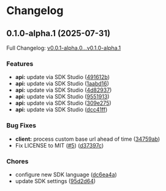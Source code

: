 # Changelog

## 0.1.0-alpha.1 (2025-07-31)

Full Changelog: [v0.0.1-alpha.0...v0.1.0-alpha.1](https://github.com/llamastack/llama-stack-client-go/compare/v0.0.1-alpha.0...v0.1.0-alpha.1)

### Features

* **api:** update via SDK Studio ([491612b](https://github.com/llamastack/llama-stack-client-go/commit/491612b3b9faac4bed7e0c8fc3704400a9bae72b))
* **api:** update via SDK Studio ([1aabd16](https://github.com/llamastack/llama-stack-client-go/commit/1aabd16a7a623b23c76bdd0e170c9cbe1bade3d1))
* **api:** update via SDK Studio ([4d82937](https://github.com/llamastack/llama-stack-client-go/commit/4d82937d18f2f2edc5712856c4392ac1f7577f64))
* **api:** update via SDK Studio ([9551913](https://github.com/llamastack/llama-stack-client-go/commit/9551913aeae9e18c28c39e30d4a258ee927550b3))
* **api:** update via SDK Studio ([309e275](https://github.com/llamastack/llama-stack-client-go/commit/309e2756b27dd666c6b46599340936fea8f8db09))
* **api:** update via SDK Studio ([dcc41ff](https://github.com/llamastack/llama-stack-client-go/commit/dcc41ffcbdec14a476985db477ce85e205e598ba))


### Bug Fixes

* **client:** process custom base url ahead of time ([34759ab](https://github.com/llamastack/llama-stack-client-go/commit/34759ab215115e3603963256d9b9526a260f44d4))
* Fix LICENSE to MIT ([#5](https://github.com/llamastack/llama-stack-client-go/issues/5)) ([d37397c](https://github.com/llamastack/llama-stack-client-go/commit/d37397ce499dddeb925b3469296efe8ae578b5ff))


### Chores

* configure new SDK language ([dc6ea4a](https://github.com/llamastack/llama-stack-client-go/commit/dc6ea4a0e9dcf92a9615bb736e2665e332f34e04))
* update SDK settings ([95d2d64](https://github.com/llamastack/llama-stack-client-go/commit/95d2d649fd287ab4c4bf325bb9f325e3e062c4d3))
